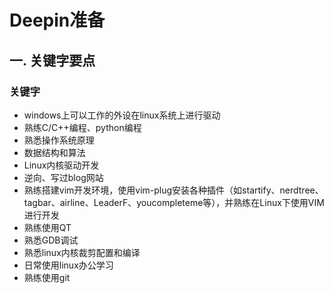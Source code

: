 # Deepin准备

## 一. 关键字要点

### 关键字

- windows上可以工作的外设在linux系统上进行驱动
- 熟练C/C++编程、python编程
- 熟悉操作系统原理
- 数据结构和算法
- Linux内核驱动开发
- 逆向、写过blog网站
- 熟练搭建vim开发环境，使用vim-plug安装各种插件（如startify、nerdtree、tagbar、airline、LeaderF、youcompleteme等），并熟练在Linux下使用VIM进行开发
- 熟练使用QT
- 熟悉GDB调试
- 熟悉linux内核裁剪配置和编译
- 日常使用linux办公学习
- 熟练使用git